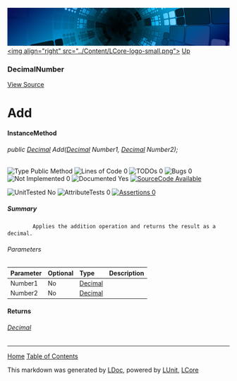 ![](../Content/LCore-banner-small.png "")
[&lt;img align=&quot;right&quot; src=&quot;../Content/LCore-logo-small.png&quot;&gt;](../../README.md)
[Up](DecimalNumber.md)

### DecimalNumber
[View Source](../Numbers/DecimalNumber.cs)

# Add

#### InstanceMethod

###### public [Decimal](https://msdn.microsoft.com/en-us/library/system.decimal.aspx) Add([Decimal](https://msdn.microsoft.com/en-us/library/system.decimal.aspx) Number1, [Decimal](https://msdn.microsoft.com/en-us/library/system.decimal.aspx) Number2);

![Type Public Method](http://b.repl.ca/v1/Type-Public%20Method-blue.png "") ![Lines of Code 0](http://b.repl.ca/v1/Lines%20of%20Code-0-blue.png "") ![TODOs 0](http://b.repl.ca/v1/TODOs-0-green.png "") ![Bugs 0](http://b.repl.ca/v1/Bugs-0-green.png "") ![Not Implemented 0](http://b.repl.ca/v1/Not%20Implemented-0-green.png "") ![Documented Yes](http://b.repl.ca/v1/Documented-Yes-brightgreen.png "") [![SourceCode Available](http://b.repl.ca/v1/SourceCode-Available-brightgreen.png "")](../Numbers/DecimalNumber.cs#L)

![UnitTested No](http://b.repl.ca/v1/UnitTested-No-lightgrey.png "") ![AttributeTests 0](http://b.repl.ca/v1/AttributeTests-0-lightgrey.png "") [![Assertions 0](http://b.repl.ca/v1/Assertions-0-lightgrey.png "")](../Numbers/DecimalNumber.cs)

##### Summary

            Applies the addition operation and returns the result as a decimal.
            

###### Parameters

Parameter | Optional | Type | Description
:---  | :---  | :---  | :--- 
Number1 | No | [Decimal](https://msdn.microsoft.com/en-us/library/system.decimal.aspx) | 
Number2 | No | [Decimal](https://msdn.microsoft.com/en-us/library/system.decimal.aspx) | 


#### Returns

###### [Decimal](https://msdn.microsoft.com/en-us/library/system.decimal.aspx)



---

[Home](../../README.md) [Table of Contents](../../TableOfContents.md)

This markdown was generated by [LDoc](https://github.com/CodeSingularity/LDoc), powered by [LUnit](https://github.com/CodeSingularity/LUnit), [LCore](https://github.com/CodeSingularity/LCore)
